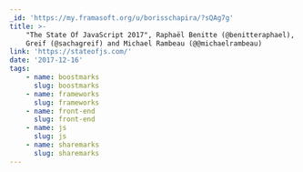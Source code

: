 ```yaml
---
_id: 'https://my.framasoft.org/u/borisschapira/?sQAg7g'
title: >-
    "The State Of JavaScript 2017", Raphaël Benitte (@benitteraphael), Sacha
    Greif (@sachagreif) and Michael Rambeau (@@michaelrambeau)
link: 'https://stateofjs.com/'
date: '2017-12-16'
tags:
    - name: boostmarks
      slug: boostmarks
    - name: frameworks
      slug: frameworks
    - name: front-end
      slug: front-end
    - name: js
      slug: js
    - name: sharemarks
      slug: sharemarks
---
```


<div class="markdown"><p></p></div>
